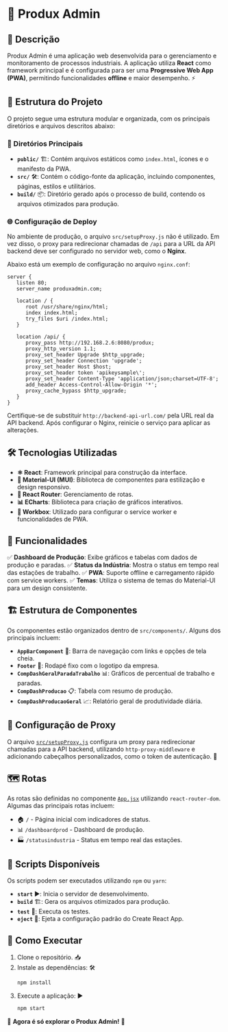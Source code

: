 # 🚀 Produx Admin

## 📌 Descrição
Produx Admin é uma aplicação web desenvolvida para o gerenciamento e monitoramento de processos industriais. A aplicação utiliza **React** como framework principal e é configurada para ser uma **Progressive Web App (PWA)**, permitindo funcionalidades **offline** e maior desempenho. ⚡

## 📂 Estrutura do Projeto
O projeto segue uma estrutura modular e organizada, com os principais diretórios e arquivos descritos abaixo:

### 📁 Diretórios Principais
- **`public/`** 🏗️: Contém arquivos estáticos como `index.html`, ícones e o manifesto da PWA.
- **`src/`** 🛠️: Contém o código-fonte da aplicação, incluindo componentes, páginas, estilos e utilitários.
- **`build/`** 📦: Diretório gerado após o processo de build, contendo os arquivos otimizados para produção.

### 🌐 Configuração de Deploy
No ambiente de produção, o arquivo `src/setupProxy.js` não é utilizado. Em vez disso, o proxy para redirecionar chamadas de `/api` para a URL da API backend deve ser configurado no servidor web, como o **Nginx**. 

Abaixo está um exemplo de configuração no arquivo `nginx.conf`:

```nginx
server {
   listen 80;
   server_name produxadmin.com;

   location / {
      root /usr/share/nginx/html;
      index index.html;
      try_files $uri /index.html;
   }

   location /api/ {
      proxy_pass http://192.168.2.6:8080/produx;
      proxy_http_version 1.1;
      proxy_set_header Upgrade $http_upgrade;
      proxy_set_header Connection 'upgrade';
      proxy_set_header Host $host;
      proxy_set_header token 'apikeysample\';
      proxy_set_header Content-Type 'application/json;charset=UTF-8';
      add_header Access-Control-Allow-Origin '*';
      proxy_cache_bypass $http_upgrade;
   }
}
```

Certifique-se de substituir `http://backend-api-url.com/` pela URL real da API backend. Após configurar o Nginx, reinicie o serviço para aplicar as alterações.

## 🛠️ Tecnologias Utilizadas
- **⚛️ React**: Framework principal para construção da interface.
- **🎨 Material-UI (MUI)**: Biblioteca de componentes para estilização e design responsivo.
- **🔀 React Router**: Gerenciamento de rotas.
- **📊 ECharts**: Biblioteca para criação de gráficos interativos.
- **🔧 Workbox**: Utilizado para configurar o service worker e funcionalidades de PWA.

## 🌟 Funcionalidades
✅ **Dashboard de Produção**: Exibe gráficos e tabelas com dados de produção e paradas.
✅ **Status da Indústria**: Mostra o status em tempo real das estações de trabalho.
✅ **PWA**: Suporte offline e carregamento rápido com service workers.
✅ **Temas**: Utiliza o sistema de temas do Material-UI para um design consistente.

## 🏗️ Estrutura de Componentes
Os componentes estão organizados dentro de `src/components/`. Alguns dos principais incluem:
- **`AppBarComponent`** 📌: Barra de navegação com links e opções de tela cheia.
- **`Footer`** 🔽: Rodapé fixo com o logotipo da empresa.
- **`CompDashGeralParadaTrabalho`** 📊: Gráficos de percentual de trabalho e paradas.
- **`CompDashProducao`** 📋: Tabela com resumo de produção.
- **`CompDashProducaoGeral`** 📈: Relatório geral de produtividade diária.

## 🔄 Configuração de Proxy
O arquivo [`src/setupProxy.js`](src/setupProxy.js) configura um proxy para redirecionar chamadas para a API backend, utilizando `http-proxy-middleware` e adicionando cabeçalhos personalizados, como o token de autenticação. 🔐

## 🗺️ Rotas
As rotas são definidas no componente [`App.jsx`](src/App.jsx) utilizando `react-router-dom`. Algumas das principais rotas incluem:
- 🏠 `/` - Página inicial com indicadores de status.
- 📊 `/dashboardprod` - Dashboard de produção.
- 🏭 `/statusindustria` - Status em tempo real das estações.

## 📜 Scripts Disponíveis
Os scripts podem ser executados utilizando `npm` ou `yarn`:
- **`start`** ▶️: Inicia o servidor de desenvolvimento.
- **`build`** 🏗️: Gera os arquivos otimizados para produção.
- **`test`** 🧪: Executa os testes.
- **`eject`** 🚀: Ejeta a configuração padrão do Create React App.

## 🏁 Como Executar
1. Clone o repositório. 📥
2. Instale as dependências: 🛠️
   ```sh
   npm install
   ```
3. Execute a aplicação: ▶️
   ```sh
   npm start
   ```

🚀 **Agora é só explorar o Produx Admin!** 🎉
